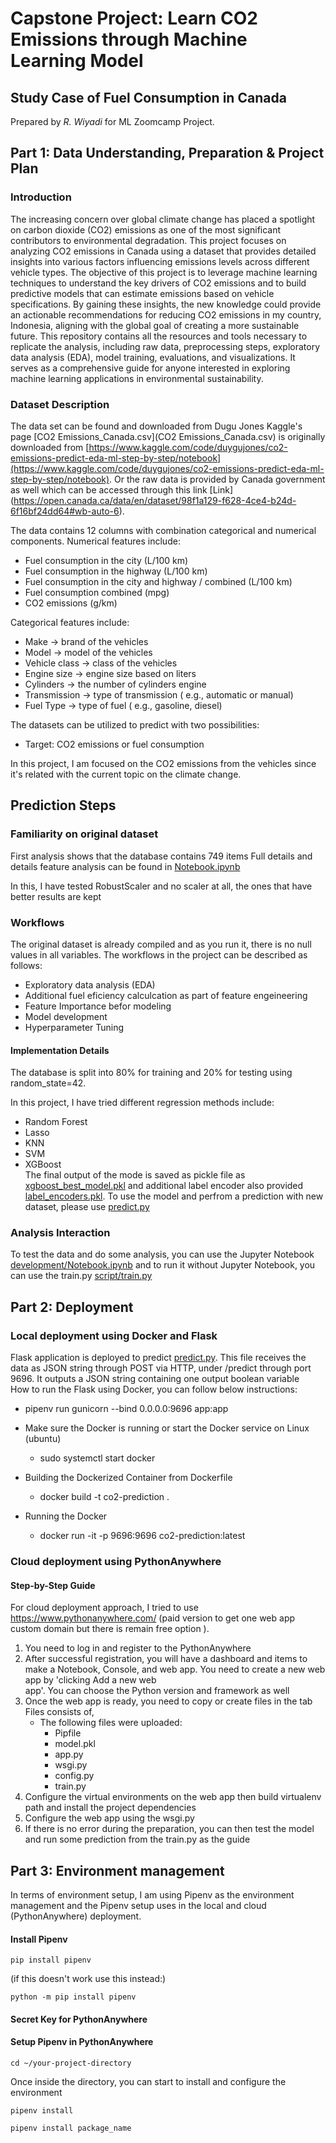  # Capstone Project: Learn CO2 Emissions through Machine Learning Model
 ## Study Case of Fuel Consumption in Canada
Prepared by *R. Wiyadi* for ML Zoomcamp Project.

## Part 1: Data Understanding, Preparation & Project Plan

### Introduction
The increasing concern over global climate change has placed a spotlight on carbon dioxide (CO2) emissions as one of the most significant contributors to environmental degradation. This project focuses on analyzing CO2 emissions in Canada using a dataset that provides detailed insights into various factors influencing emissions levels across different vehicle types.
The objective of this project is to leverage machine learning techniques to understand the key drivers of CO2 emissions and to build predictive models that can estimate emissions based on vehicle specifications. By gaining these insights, the new knowledge could provide an actionable recommendations for reducing CO2 emissions in my country, Indonesia, aligning with the global goal of creating a more sustainable future.
This repository contains all the resources and tools necessary to replicate the analysis, including raw data, preprocessing steps, exploratory data analysis (EDA), model training, evaluations, and visualizations. It serves as a comprehensive guide for anyone interested in exploring machine learning applications in environmental sustainability.

### Dataset Description
The data set can be found and downloaded from Dugu Jones Kaggle's page [CO2 Emissions_Canada.csv](CO2 Emissions_Canada.csv) is originally downloaded from [https://www.kaggle.com/code/duygujones/co2-emissions-predict-eda-ml-step-by-step/notebook](https://www.kaggle.com/code/duygujones/co2-emissions-predict-eda-ml-step-by-step/notebook). Or the raw data is provided by Canada government as well which can be accessed through this link [Link] (https://open.canada.ca/data/en/dataset/98f1a129-f628-4ce4-b24d-6f16bf24dd64#wb-auto-6).

The data contains 12 columns with combination categorical and numerical components.
Numerical features include:
- Fuel consumption in the city (L/100 km)
- Fuel consumption in the highway (L/100 km)
- Fuel consumption in the city and highway / combined (L/100 km)
- Fuel consumption combined (mpg)
- CO2 emissions (g/km)

Categorical features include:
- Make -> brand of the vehicles
- Model -> model of the vehicles
- Vehicle class -> class of the vehicles
- Engine size -> engine size based on liters
- Cylinders -> the number of cylinders engine
- Transmission -> type of transmission ( e.g., automatic or manual)
- Fuel Type -> type of fuel ( e.g., gasoline, diesel)

The datasets can be utilized to predict with two possibilities:
- Target: CO2 emissions or fuel consumption

In this project, I am focused on the CO2 emissions from the vehicles since it's related with the current topic on the climate change.

## Prediction Steps
### Familiarity on original dataset
First analysis shows that the database contains 749 items
Full details and details feature analysis can be found in  [Notebook.ipynb](Notebook.ipynb) 

In this, I have tested RobustScaler and no scaler at all, the ones that have better results are kept

### Workflows
 The original dataset is already compiled and as you run it, there is no null values in all variables. The workflows in the project can be described as follows:
 - Exploratory data analysis (EDA)
 - Additional fuel eficiency calculcation as part of feature engeineering
 - Feature Importance befor modeling
 - Model development
 - Hyperparameter Tuning

 #### Implementation Details
 The database is split into 80% for training and 20% for testing using random_state=42.

 In this project, I have tried different regression methods include:
* Random Forest
* Lasso
* KNN
* SVM
* XGBoost
  <br/>
The final output of the mode is saved as pickle file as [xgboost_best_model.pkl](xgboost_best_model.pkl) and additional label encoder also provided [label_encoders.pkl](label_encoders.pkl). To use the model and perfrom a prediction with new dataset, please use [predict.py]([predict.py)
  <br/>
### Analysis Interaction
To test the data and do some analysis, you can use the Jupyter Notebook [development/Notebook.ipynb](development/Notebook.ipynb) and to run it without Jupyter Notebook, you can use the train.py [script/train.py](script/train.py) 

## Part 2: Deployment

### Local deployment using Docker and Flask

Flask application is deployed to predict [predict.py](predict.py). This file receives the data as JSON string through POST via HTTP, under /predict through port 9696. It outputs a JSON string containing one output boolean variable 
 <br/>
How to run the Flask using Docker, you can follow below instructions:

- pipenv run gunicorn --bind 0.0.0.0:9696 app:app

- Make sure the Docker is running or start the Docker service on Linux (ubuntu)
    - sudo systemctl start docker

- Building the Dockerized Container from Dockerfile
    - docker build -t co2-prediction . 

- Running the Docker
    - docker run -it -p 9696:9696 co2-prediction:latest

### Cloud deployment using PythonAnywhere
#### Step-by-Step Guide

For cloud deployment approach, I tried to use https://www.pythonanywhere.com/ (paid version to get one web app custom domain but there is remain free option ). 

1. You need to log in and register to the PythonAnywhere
2. After successful registration, you will have a dashboard and items to make a   Notebook, Console, and web app. You need to create a new web app by 'clicking Add a new web   
   app'. You can choose the Python version and framework as well
3. Once the web app is ready, you need to copy or create files in the tab Files consists of,
    * The following files were uploaded:
        * Pipfile
        * model.pkl
        * app.py
        * wsgi.py
        * config.py
        * train.py
4. Configure the virtual environments on the web app then build virtualenv path and install the project dependencies
5. Configure the web app using the wsgi.py
6. If there is no error during the preparation, you can then test the model and run some prediction from the train.py as the guide

## Part 3: Environment management

In terms of environment setup, I am using Pipenv as the environment management and the Pipenv setup uses in the local and cloud (PythonAnywhere) deployment.

#### Install Pipenv
```
pip install pipenv
```
(if this doesn't work use this instead:)
```
python -m pip install pipenv
```

#### Secret Key for PythonAnywhere


#### Setup Pipenv in PythonAnywhere
```
cd ~/your-project-directory
```
Once inside the directory, you can start to install and configure the environment
```
pipenv install
```
```
pipenv install package_name
```



